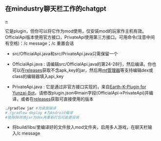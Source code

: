 ## 在mindustry聊天栏工作的chatgpt

[~](https://github.com/byzp/chatgpt-mindustry-plugin.git)

它是plugin，但你可以将它作为mod使用，仅安装mod的玩家作主机有效。OfficialApi版本使用官方接口，PrivateApi使用第三方接口。可用命令(注意中间有空格)：/c message；/c 重置会话

- src/OfficialApi.java和src/PrivateApi.java只需保留一个

- OfficialApi.java : 请编辑src/OfficialApi.java的第24-28行，然后编译。你也可以在[releases](https://github.com/byzp/chatgpt-mindustry-plugin/releases)获取不含apk_key的jar，然后用[mt管理器](https://mt2.cn/)等支持编辑dex或class的编辑器填入api_key


- PrivateApi.java : 它是通过非官方接口实现的，来自[Earth-K-Plugin for Yunzai-Bot](https://gitee.com/SmallK111407/earth-k-plugin)，请修改plugin.json中main字段(OfficialApi->PrivateApi)并编译，或者在[releases](https://github.com/byzp/chatgpt-mindustry-plugin/releases)获取可直接使用的版本

``` bash
./gradlew jar #为桌面编译
#./gradlew deploy #为Android编译
#使用d8转换jar为dex再重新打包可能更容易
```

- 将build/libs/里编译好的文件放入mod文件夹，启用多人游戏，在聊天栏输入/c message

